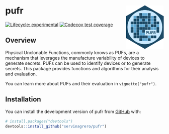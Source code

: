
# pufr <a href="https://servinagrero.github.io/pufr/"><img src="man/figures/logo.svg" align="right" height="139" /></a>

<!-- badges: start -->
[![Lifecycle: experimental](https://img.shields.io/badge/lifecycle-experimental-orange.svg)](https://lifecycle.r-lib.org/articles/stages.html#experimental)
[![Codecov test coverage](https://codecov.io/gh/servinagrero/pufr/branch/main/graph/badge.svg)](https://app.codecov.io/gh/servinagrero/pufr?branch=main)
<!-- badges: end -->

## Overview

Physical Unclonable Functions, commonly knows as PUFs, are a mechanism that leverages the manufacture variability of devices to generate secrets. PUFs can be used to identify devices or to generate secrets. This package provides functions and algorithms for their analysis and evaluation.

You can learn more about PUFs and their evaluation in `vignette("pufr")`.

## Installation

You can install the development version of pufr from [GitHub](https://github.com/servinagrero/pufr) with:

``` r
# install.packages("devtools")
devtools::install_github("servinagrero/pufr")
```

